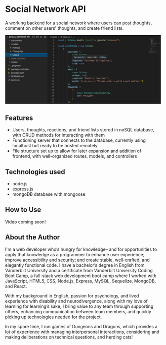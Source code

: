 # Social Network API

A working backend for a social network where users can post thoughts, comment on other users' thoughts, and create friend lists.

![A screenshot showing the User schema](/assets/screenshot.png)

## Features

- Users, thoughts, reactions, and friend lists stored in noSQL database, with CRUD methods for interacting with them
- Functioning server that connects to the database, currently using localhost but ready to be hosted remotely
- File structure set up to allow for later expansion and addition of frontend, with well-organized routes, models, and controllers

## Technologies used

- node.js
- express.js
- mongoDB database with mongoose

## How to Use 

Video coming soon!

## About the Author

I'm a web developer who’s hungry for knowledge– and for opportunities to apply that knowledge as a programmer to enhance user experience; improve accessibility and security; and create stable, well-crafted, and elegantly functional code. I have a bachelor’s degree in English from Vanderbilt University and a certificate from Vanderbilt University Coding Boot Camp, a full-stack web development boot camp where I worked with JavaScript, HTML5, CSS, Node.js, Express, MySQL, Sequelize, MongoDB, and React.

With my background in English, passion for psychology, and lived experience with disability and neurodivergence, along with my love of learning for learning’s sake, I bring value to any team through supporting others, enhancing communication between team members, and quickly picking up technologies needed for the project.

In my spare time, I run games of Dungeons and Dragons, which provides a lot of experience with managing interpersonal interactions, considering and making deliberations on technical questions, and herding cats!
